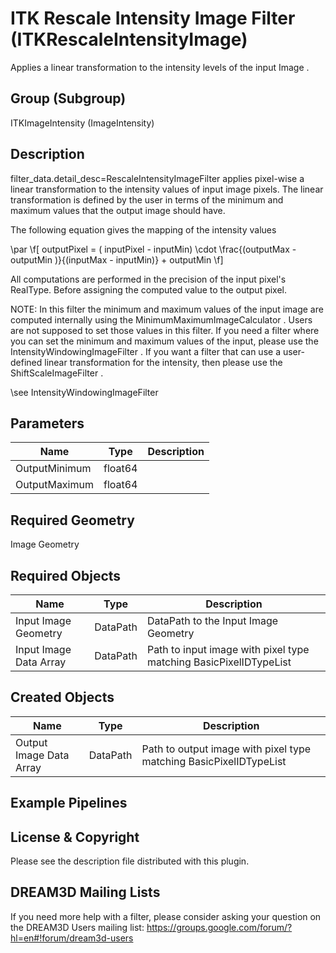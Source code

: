 # ITK Rescale Intensity Image Filter (ITKRescaleIntensityImage)

Applies a linear transformation to the intensity levels of the input Image .

## Group (Subgroup)

ITKImageIntensity (ImageIntensity)

## Description

filter_data.detail_desc=RescaleIntensityImageFilter applies pixel-wise a linear transformation to the intensity values of input image pixels. The linear transformation is defined by the user in terms of the minimum and maximum values that the output image should have.

The following equation gives the mapping of the intensity values

\par 
 \f[ outputPixel = ( inputPixel - inputMin) \cdot \frac{(outputMax - outputMin )}{(inputMax - inputMin)} + outputMin \f] 


All computations are performed in the precision of the input pixel's RealType. Before assigning the computed value to the output pixel.

NOTE: In this filter the minimum and maximum values of the input image are computed internally using the MinimumMaximumImageCalculator . Users are not supposed to set those values in this filter. If you need a filter where you can set the minimum and maximum values of the input, please use the IntensityWindowingImageFilter . If you want a filter that can use a user-defined linear transformation for the intensity, then please use the ShiftScaleImageFilter .

\see IntensityWindowingImageFilter

## Parameters

| Name | Type | Description |
|------|------|-------------|
| OutputMinimum | float64 |  |
| OutputMaximum | float64 |  |

## Required Geometry

Image Geometry

## Required Objects

| Name |Type | Description |
|-----|------|-------------|
| Input Image Geometry | DataPath | DataPath to the Input Image Geometry |
| Input Image Data Array | DataPath | Path to input image with pixel type matching BasicPixelIDTypeList |

## Created Objects

| Name |Type | Description |
|-----|------|-------------|
| Output Image Data Array | DataPath | Path to output image with pixel type matching BasicPixelIDTypeList |

## Example Pipelines


## License & Copyright

Please see the description file distributed with this plugin.


## DREAM3D Mailing Lists

If you need more help with a filter, please consider asking your question on the DREAM3D Users mailing list:
https://groups.google.com/forum/?hl=en#!forum/dream3d-users


